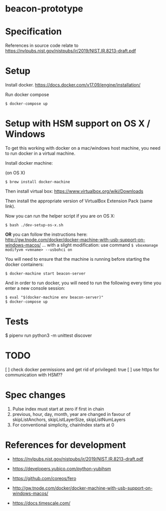 # beacon-prototype

# Specification

References in source code relate to https://nvlpubs.nist.gov/nistpubs/ir/2019/NIST.IR.8213-draft.pdf

# Setup

Install docker.
https://docs.docker.com/v17.09/engine/installation/

Run docker compose

```
$ docker-compose up
```

# Setup with HSM support on OS X / Windows

To get this working with docker on a mac/windows host machine, you need to run
docker in a virtual machine.

Install docker machine:

(on OS X)

```
$ brew install docker-machine
```

Then install virtual box:
https://www.virtualbox.org/wiki/Downloads

Then install the appropriate version of VirtualBox Extension Pack (same link).

Now you can run the helper script if you are on OS X:

```
$ bash ./dev-setup-os-x.sh
```

**OR** you can follow the instructions here: http://gw.tnode.com/docker/docker-machine-with-usb-support-on-windows-macos/
... with a slight modification: use command `$ vboxmanage modifyvm <vmname> --usbohci on`

You will need to ensure that the machine is running before starting the docker containers:

```
$ docker-machine start beacon-server
```

And in order to run docker, you will need to run the following every time you enter
a new console session:

```
$ eval "$(docker-machine env beacon-server)"
$ docker-compose up
```

# Tests

$ pipenv run python3 -m unittest discover

# TODO

[ ] check docker permissions and get rid of privileged: true
[ ] use https for communication with HSM??

# Spec changes

1. Pulse index must start at zero if first in chain
2. previous, hour, day, month, year are changed in favour of skipListAnchors, skipListLayerSize, skipListNumLayers
3. For conventional simplicity, chainIndex starts at 0

# References for development

* https://nvlpubs.nist.gov/nistpubs/ir/2019/NIST.IR.8213-draft.pdf
* https://developers.yubico.com/python-yubihsm
* https://github.com/coreos/fero
* http://gw.tnode.com/docker/docker-machine-with-usb-support-on-windows-macos/

* https://docs.timescale.com/
